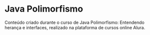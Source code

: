 # Java Polimorfismo
Conteúdo criado durante o curso de Java Polimorfismo: Entendendo herança e interfaces, realizado na plataforma de cursos online Alura.
